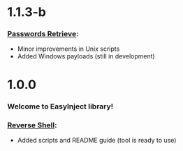 # 1.1.3-b
### [Passwords Retrieve](https://github.com/codelao/CToolsF/tree/dev/Passwords-Retrieve):
- Minor improvements in Unix scripts
- Added Windows payloads (still in development)

# 1.0.0
### Welcome to EasyInject library!
### [Reverse Shell](https://github.com/codelao/CToolsF/tree/main/Reverse-Shell):
- Added scripts and README guide (tool is ready to use)
